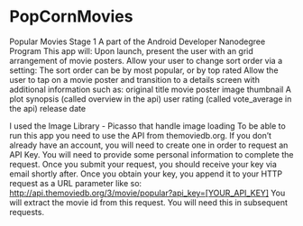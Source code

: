 # PopCornMovies
Popular Movies Stage 1 A part of the Android Developer Nanodegree Program
This app will:
Upon launch, present the user with an grid arrangement of movie posters.
Allow your user to change sort order via a setting:
The sort order can be by most popular, or by top rated
Allow the user to tap on a movie poster and transition to a details screen with additional information such as:
original title
movie poster image thumbnail
A plot synopsis (called overview in the api)
user rating (called vote_average in the api)
release date

I used the Image Library - Picasso that handle image loading
To be able to run this app you need to use the API from themoviedb.org.
If you don’t already have an account, you will need to create one in order to request an API Key. You will need to provide some personal information to complete the request. Once you submit your request, you should receive your key via email shortly after.
Once you obtain your key, you append it to your HTTP request as a URL parameter like so:
http://api.themoviedb.org/3/movie/popular?api_key=[YOUR_API_KEY]
You will extract the movie id from this request. You will need this in subsequent requests.
